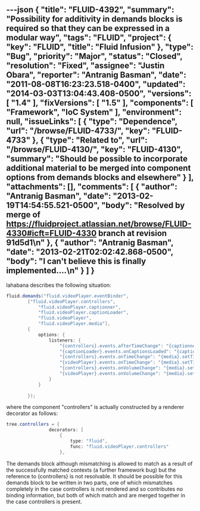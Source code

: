 ---json
{
  "title": "FLUID-4392",
  "summary": "Possibility for additivity in demands blocks is required so that they can be expressed in a modular way",
  "tags": "FLUID",
  "project": {
    "key": "FLUID",
    "title": "Fluid Infusion"
  },
  "type": "Bug",
  "priority": "Major",
  "status": "Closed",
  "resolution": "Fixed",
  "assignee": "Justin Obara",
  "reporter": "Antranig Basman",
  "date": "2011-08-08T16:23:23.518-0400",
  "updated": "2014-03-03T13:04:43.408-0500",
  "versions": [
    "1.4"
  ],
  "fixVersions": [
    "1.5"
  ],
  "components": [
    "Framework",
    "IoC System"
  ],
  "environment": null,
  "issueLinks": [
    {
      "type": "Dependence",
      "url": "/browse/FLUID-4733/",
      "key": "FLUID-4733"
    },
    {
      "type": "Related to",
      "url": "/browse/FLUID-4130/",
      "key": "FLUID-4130",
      "summary": "Should be possible to incorporate additional material to be merged into component options from demands blocks and elsewhere"
    }
  ],
  "attachments": [],
  "comments": [
    {
      "author": "Antranig Basman",
      "date": "2013-02-19T14:54:55.521-0500",
      "body": "Resolved by merge of <https://fluidproject.atlassian.net/browse/FLUID-4330#icft=FLUID-4330> branch at revision 91d5d1\n"
    },
    {
      "author": "Antranig Basman",
      "date": "2013-02-21T02:02:42.868-0500",
      "body": "I can't believe this is finally implemented....\n"
    }
  ]
}
---
lahabana describes the following situation:

```java
fluid.demands("fluid.videoPlayer.eventBinder", 
        ["fluid.videoPlayer.controllers",
            "fluid.videoPlayer.captionner",
            "fluid.videoPlayer.captionLoader",
            "fluid.videoPlayer",
            "fluid.videoPlayer.media"],
        {
            options: {
                listeners: {
                    "{controllers}.events.afterTimeChange": "{captionner}.resyncCaptions",
                    "{captionLoader}.events.onCaptionsLoaded": "{captionner}.resyncCaptions",
                    "{controllers}.events.onTimeChange": "{media}.setTime",
                    "{videoPlayer}.events.onTimeChange": "{media}.setTime",
                    "{controllers}.events.onVolumeChange": "{media}.setVolume",
                    "{videoPlayer}.events.onVolumeChange": "{media}.setVolume"
                }
            }
             
        });
```

where the component "controllers" is actually constructed by a renderer decorator as follows:

```java
tree.controllers = {
                decorators: [
                    {
                        type: "fluid",
                        func: "fluid.videoPlayer.controllers"
                    },
```

The demands block although mismatching is allowed to match as a result of the successfully matched contexts (a further framework bug) but the reference to {controllers} is not resolvable. It should be possible for this demands block to be written in two parts, one of which mismatches completely in the case controllers is not rendered and so contributes no binding information, but both of which match and are merged together in the case controllers is present.

        